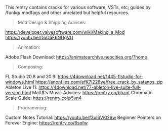 This rentry contains cracks for various software, VSTs, etc; guides by /funkg/ modfags and other unrelated but helpful resources.

>Mod Design & Shipping Advices:

https://developer.valvesoftware.com/wiki/Making_a_Mod
https://youtu.be/DoO5F6NUgVU

>Animation:

Adobe Flash Download:
https://animatearchive.neocities.org/?home

>Composing:

FL Studio 20.8 and 20.9:
https://4download.net/1445-flstudio-for-windows.html
https://anonfiles.com/efK7I228ye/free_crack_by_satanos_zip
Ableton Live 11:
https://4download.net/77-ableton-live-suite-full-version.html
Matt$'s Music Advices:
https://rentry.co/bhzqt
Chromatic Scale Guide:
https://rentry.co/p5vn4

>Programming:

Custom Notes Tutorial:
https://youtu.be/f3ul6Vi029w
Beginner Pointers on Forever Engine:
https://rentry.co/6sofw
